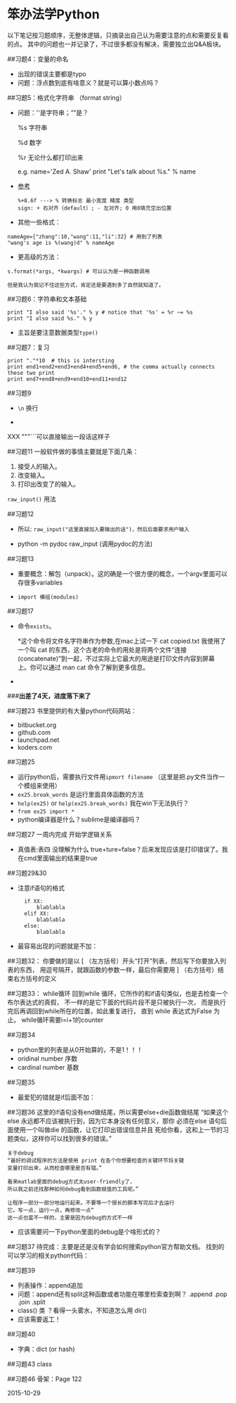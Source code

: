 # 笨办法学Python

以下笔记按习题顺序，无整体逻辑，只摘录出自己认为需要注意的点和需要反复看的点。
其中的问题也一并记录了，不过很多都没有解决，需要独立出Q&A板块。

##习题4：变量的命名
* 出现的错误主要都是typo
* 问题：浮点数到底有啥意义？就是可以算小数点吗？

##习题5：格式化字符串 （format string）
* 问题：''是字符串；“”是？

    
    %s 字符串
    
    %d 数字
    
    %r 无论什么都打印出来

    e.g.
    name='Zed A. Shaw'
    print "Let's talk about %s." % name

* [参考](http://www.cnblogs.com/gotaly/articles/2583250.html)

    ```
    %+8.6f ---> % 转换标志 最小宽度 精度 类型
    sign: + 右对齐（default）; - 左对齐; 0 用0填充空出位置
    ```

* 其他一些格式：
```
nameAge={"zhang":10,"wang":11,"li":32} # 用到了列表
"wang's age is %(wang)d" % nameAge
```

* 更高级的方法：
```
s.format(*args, *kwargs) # 可以认为是一种函数调用
```
    但是我认为我记不住这些方式，肯定还是要遇到多了自然就知道了。
    
##习题6：字符串和文本基础
    
    print "I also said '%s'." % y # notice that '%s' = %r ~= %s
    print "I also said %s." % y
    
* 主旨是要注意数据类型```type()```
    

##习题7：复习

    print "."*10  # this is intersting
    print end1+end2+end3+end4+end5+end6, # the comma actually connects these two print
    print end7+end8+end9+end10+end11+end12

##习题9
* ```\n``` 换行
* ```print """ 
XXX
"""```可以直接输出一段话这样子

##习题11
一般软件做的事情主要就是下面几条：
1. 接受人的输入。
2. 改变输入。
3. 打印出改变了的输入。

 ```raw_input()``` 用法

##习题12

* 所以: ```raw_input("这里直接加入要输出的话")，然后后面要求用户输入```

* python -m pydoc raw_input (调用pydoc的方法)

##习题13
* 重要概念：解包（unpack）。这的确是一个很方便的概念，一个argv里面可以存很多variables

* ```import 模组(modules)```

##习题17
* 命令```exists```。
    
    *这个命令将文件名字符串作为参数,在mac上试一下 cat copied.txt
我使用了一个叫 cat 的东西，这个古老的命令的用处是将两个文件“连接
(concatenate)”到一起，不过实际上它最大的用途是打印文件内容到屏幕
上。你可以通过 man cat 命令了解到更多信息。
*

###**出差了4天，进度落下来了**

##习题23
书里提供的有大量python代码网站：

* bitbucket.org
* github.com
* launchpad.net
* koders.com

##习题25
* 运行python后，需要执行文件用```ipmort filename``` （这里是把.py文件当作一个模组来使用）
* ```ex25.break_words``` 是运行里面具体函数的方法
* ```help(ex25)``` or ```help(ex25.break_words)``` 我在win下无法执行？
* ```from ex25 import *```
* python编译器是什么？sublime是编译器吗？

##习题27 一周内完成 开始学逻辑关系
* 真值表:表四 没理解为什么 true+ture=false？后来发现应该是打印错误了。我在cmd里面输出的结果是true

##习题29&30
* 注意if语句的格式

        if XX:
            blablabla
        elif XX:
            blablabla
        else:
            blablabla  
    
* 最容易出现的问题就是不加：
  

##习题32：
    你要做的是以 [ （左方括号）开头“打开”列表，然后写下你要放入列表的东西，
    用逗号隔开，就跟函数的参数一样，最后你需要用 ] （右方括号）结束右方括号的定义

##习题33： while循环
    回到while 循环，它所作的和if语句类似，也是去检查一个布尔表达式的真假，
    不一样的是它下面的代码片段不是只被执行一次，
    而是执行完后再调回到while所在的位置，如此重复进行，
    直到 while 表达式为False 为止。
    while循环需要i=i+1的counter

##习题34
* python里的列表是从0开始算的，不是1！！！
* oridinal number 序数
* cardinal number 基数

##习题35
* 最爱犯的错就是if后面不加： 

##习题36
    这里的if语句没有end做结尾，所以需要else+die函数做结尾
    “如果这个 else 永远都不应该被执行到，因为它本身没有任何意义，那你
    必须在else 语句后面使用一个叫做die 的函数，让它打印出错误信息并且
    死给你看，这和上一节的习题类似，这样你可以找到很多的错误。”

    关于debug
    “最好的调试程序的方法是使用 print 在各个你想要检查的关键环节将关键
    变量打印出来，从而检查哪里是否有错。”
    
    看来matlab里面的debug方式太user-friendly了，
    所以我之前还找那种如何debug看到函数赋值的工具呢。”
    
    让程序一部分一部分地运行起来。不要等一个很长的脚本写完后才去运行
    它。写一点，运行一点，再修改一点“
    这一点也蛮不一样的，主要是因为debug的方式不一样
    
* 应该需要问一下python里面的debug是个啥形式的？

##习题37
待完成：主要是还是没有学会如何搜索python官方帮助文档。
找到的可以学习的相关python代码：

##习题39 
* 列表操作：append追加
* 问题：append还有split这种函数或者功能在哪里检索查到啊？
    .append .pop .join .split
* class() 类 ？看得一头雾水，不知道怎么用
    dir() 
* 应该需要返工！

##习题40
* 字典：dict (or hash)

##习题43 class

##习题46 骨架：Page 122

2015-10-29 